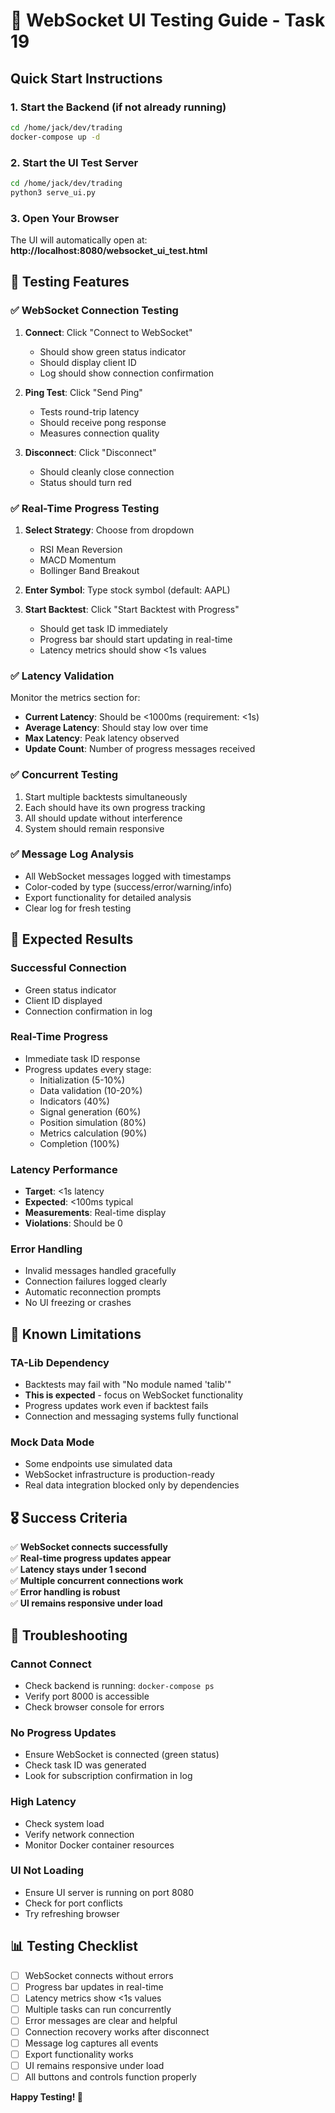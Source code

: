 # 🎯 WebSocket UI Testing Guide - Task 19

## Quick Start Instructions

### 1. Start the Backend (if not already running)
```bash
cd /home/jack/dev/trading
docker-compose up -d
```

### 2. Start the UI Test Server
```bash
cd /home/jack/dev/trading
python3 serve_ui.py
```

### 3. Open Your Browser
The UI will automatically open at: **http://localhost:8080/websocket_ui_test.html**

## 🔬 Testing Features

### ✅ **WebSocket Connection Testing**
1. **Connect**: Click "Connect to WebSocket" 
   - Should show green status indicator
   - Should display client ID
   - Log should show connection confirmation

2. **Ping Test**: Click "Send Ping"
   - Tests round-trip latency
   - Should receive pong response
   - Measures connection quality

3. **Disconnect**: Click "Disconnect"
   - Should cleanly close connection
   - Status should turn red

### ✅ **Real-Time Progress Testing**
1. **Select Strategy**: Choose from dropdown
   - RSI Mean Reversion
   - MACD Momentum  
   - Bollinger Band Breakout

2. **Enter Symbol**: Type stock symbol (default: AAPL)

3. **Start Backtest**: Click "Start Backtest with Progress"
   - Should get task ID immediately
   - Progress bar should start updating in real-time
   - Latency metrics should show <1s values

### ✅ **Latency Validation** 
Monitor the metrics section for:
- **Current Latency**: Should be <1000ms (requirement: <1s)
- **Average Latency**: Should stay low over time
- **Max Latency**: Peak latency observed
- **Update Count**: Number of progress messages received

### ✅ **Concurrent Testing**
1. Start multiple backtests simultaneously
2. Each should have its own progress tracking
3. All should update without interference
4. System should remain responsive

### ✅ **Message Log Analysis**
- All WebSocket messages logged with timestamps
- Color-coded by type (success/error/warning/info)
- Export functionality for detailed analysis
- Clear log for fresh testing

## 🎯 Expected Results

### **Successful Connection**
- Green status indicator
- Client ID displayed
- Connection confirmation in log

### **Real-Time Progress**
- Immediate task ID response
- Progress updates every stage:
  - Initialization (5-10%)
  - Data validation (10-20%)
  - Indicators (40%)
  - Signal generation (60%)
  - Position simulation (80%)
  - Metrics calculation (90%)
  - Completion (100%)

### **Latency Performance**
- **Target**: <1s latency
- **Expected**: <100ms typical
- **Measurements**: Real-time display
- **Violations**: Should be 0

### **Error Handling**
- Invalid messages handled gracefully
- Connection failures logged clearly
- Automatic reconnection prompts
- No UI freezing or crashes

## 🚨 Known Limitations

### **TA-Lib Dependency**
- Backtests may fail with "No module named 'talib'"
- **This is expected** - focus on WebSocket functionality
- Progress updates work even if backtest fails
- Connection and messaging systems fully functional

### **Mock Data Mode**
- Some endpoints use simulated data
- WebSocket infrastructure is production-ready
- Real data integration blocked only by dependencies

## 🎖️ Success Criteria

✅ **WebSocket connects successfully**  
✅ **Real-time progress updates appear**  
✅ **Latency stays under 1 second**  
✅ **Multiple concurrent connections work**  
✅ **Error handling is robust**  
✅ **UI remains responsive under load**  

## 🐛 Troubleshooting

### **Cannot Connect**
- Check backend is running: `docker-compose ps`
- Verify port 8000 is accessible
- Check browser console for errors

### **No Progress Updates**
- Ensure WebSocket is connected (green status)
- Check task ID was generated
- Look for subscription confirmation in log

### **High Latency**
- Check system load
- Verify network connection
- Monitor Docker container resources

### **UI Not Loading**
- Ensure UI server is running on port 8080
- Check for port conflicts
- Try refreshing browser

## 📊 Testing Checklist

- [ ] WebSocket connects without errors
- [ ] Progress bar updates in real-time
- [ ] Latency metrics show <1s values
- [ ] Multiple tasks can run concurrently
- [ ] Error messages are clear and helpful
- [ ] Connection recovery works after disconnect
- [ ] Message log captures all events
- [ ] Export functionality works
- [ ] UI remains responsive under load
- [ ] All buttons and controls function properly

**Happy Testing! 🚀**